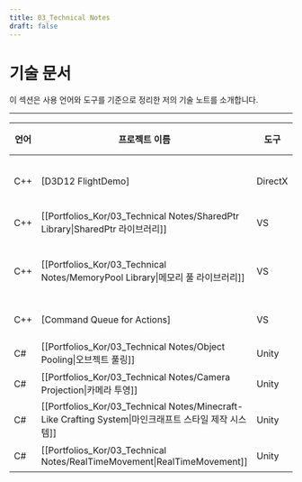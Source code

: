 ```yaml
---
title: 03_Technical Notes
draft: false
---
```


# **기술 문서**

이 섹션은 사용 언어와 도구를 기준으로 정리한 저의 기술 노트를 소개합니다.

---

| **언어** | **프로젝트 이름**                                                                             | **도구**  | **주요 특징**                                                                            | **인원** | **연도** |
| ------ | --------------------------------------------------------------------------------------- | ------- | ------------------------------------------------------------------------------------ | ------ | ------ |
| C++    | [D3D12 FlightDemo]                                                                      | DirectX | 렌더 파이프라인 (CPU 측), <br>씬 스택 관리, <br>[Command Queue for Actions]                       | 개인     | 2024   |
| C++    | [[Portfolios_Kor/03_Technical Notes/SharedPtr Library\|SharedPtr 라이브러리]]                | VS      | 스마트 포인터, <br>참조 카운팅                                                                  | 개인     | 2024   |
| C++    | [[Portfolios_Kor/03_Technical Notes/MemoryPool Library\|메모리 풀 라이브러리]]                   | VS      | 메모리 관리, <br>[[Portfolios_Kor/03_Technical Notes/SharedPtr Library\|SharedPtr 라이브러리]] | 개인     | 2024   |
| C++    | [Command Queue for Actions]                                                             | VS      | 큐 자료구조                                                                               | 개인     | 2024   |
|        |                                                                                         |         |                                                                                      |        |        |
| C#     | [[Portfolios_Kor/03_Technical Notes/Object Pooling\|오브젝트 풀링]]                           | Unity   | 생성 비용 최소화, <br>성능 최적화                                                                | 개인     | 2023   |
| C#     | [[Portfolios_Kor/03_Technical Notes/Camera Projection\|카메라 투영]]                         | Unity   | 직교 카메라 기반 오브젝트 배치                                                                    | 개인     | 2023   |
| C#     | [[Portfolios_Kor/03_Technical Notes/Minecraft-Like Crafting System\|마인크래프트 스타일 제작 시스템]] | Unity   | 간단한 레시피 설정, <br>유연한 제작 알고리즘                                                          | 개인     | 2023   |
| C#     | [[Portfolios_Kor/03_Technical Notes/RealTimeMovement\|RealTimeMovement]]                | Unity   | 네트워크, <br>멀티플레이                                                                      | 개인     | 2023   |
